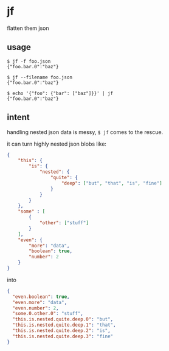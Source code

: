 # jf
flatten them json

## usage

```
$ jf -f foo.json
{"foo.bar.0":"baz"}

$ jf --filename foo.json
{"foo.bar.0":"baz"}

$ echo '{"foo": {"bar": ["baz"]}}' | jf
{"foo.bar.0":"baz"}
```

## intent

handling nested json data is messy, `$ jf` comes to the rescue.

it can turn highly nested json blobs like:

```json
{
    "this": {
        "is": {
            "nested": {
                "quite": {
                    "deep": ["but", "that", "is", "fine"]
                }
            }
        }
    },
    "some" : [
        {
            "other": ["stuff"]
        }
    ],
    "even": {
        "more": "data",
        "boolean": true,
        "number": 2
    }
}
```

into

```json
{
  "even.boolean": true,
  "even.more": "data",
  "even.number": 2,
  "some.0.other.0": "stuff",
  "this.is.nested.quite.deep.0": "but",
  "this.is.nested.quite.deep.1": "that",
  "this.is.nested.quite.deep.2": "is",
  "this.is.nested.quite.deep.3": "fine"
}
```
